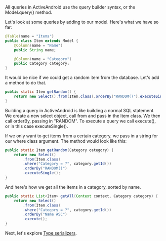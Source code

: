 All queries in ActiveAndroid use the query builder syntax, or the Model.query() method.

Let's look at some queries by adding to our model. Here's what we have so far:

```java
@Table(name = "Items")
public class Item extends Model {
	@Column(name = "Name")
	public String name;

	@Column(name = "Category")
	public Category category;
}
```

It would be nice if we could get a random item from the database. Let's add a method to do that.

```java
public static Item getRandom() {
	return new Select().from(Item.class).orderBy("RANDOM()").executeSingle();
}
```

Building a query in ActiveAndroid is like building a normal SQL statement. We create a new select object, call from and pass in the Item class. We then call orderBy, passing in "RANDOM". To execute a query we call execute(), or in this case executeSingle().

If we only want to get items from a certain category, we pass in a string for our where class argument. The method would look like this:

```java
public static Item getRandom(Category category) {
	return new Select()
		.from(Item.class)
		.where("Category = ?", category.getId())
		.orderBy("RANDOM()")
		.executeSingle();
}
```

And here's how we get all the items in a category, sorted by name.

```java
public static List<Item> getAll(Context context, Category category) {
	return new Select()
		.from(Item.class)
		.where("Category = ?", category.getId())
		.orderBy("Name ASC")
		.execute();
}
```

Next, let's explore [Type serializers](Type-serializers).
